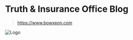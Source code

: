 # Truth & Insurance Office Blog

> https://www.bowxeon.com

![Logo](assets/img/logo_logo_zhenxinhuaxian_tiw_600_150.png)
